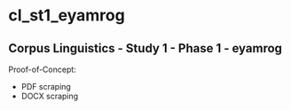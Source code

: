 # cl_st1_eyamrog

## Corpus Linguistics - Study 1 - Phase 1 - eyamrog
Proof-of-Concept:
- PDF scraping
- DOCX scraping

